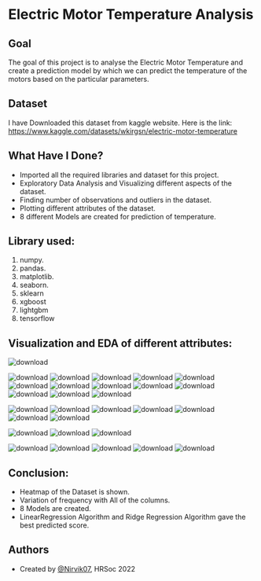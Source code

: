 
# Electric Motor Temperature Analysis


## Goal

The goal of this project is to analyse the Electric Motor Temperature and create a prediction model by which we can predict the temperature of the motors based on the particular parameters.
## Dataset
I have Downloaded this dataset from kaggle website. Here is the link: https://www.kaggle.com/datasets/wkirgsn/electric-motor-temperature

## What Have I Done?

- Imported all the required libraries and dataset for this project.
- Exploratory Data Analysis and Visualizing different aspects of the dataset.
- Finding number of observations and outliers in the dataset.
- Plotting different attributes of the dataset.
- 8 different Models are created for prediction of temperature.
## Library used:
1. numpy.
2. pandas.
3. matplotlib.
4. seaborn.
5. sklearn
6. xgboost
7. lightgbm
8. tensorflow
## Visualization and EDA of different attributes:

![download](https://user-images.githubusercontent.com/97960335/181936004-667a04ca-738a-46c4-a73b-61b03b9aac6f.png)

![download](https://user-images.githubusercontent.com/97960335/181936009-bd55cc3a-6fa8-4b14-9929-4953a0445bef.png)
![download](https://user-images.githubusercontent.com/97960335/181936014-04af0b3b-aedf-4591-946d-88400746b6ed.png)
![download](https://user-images.githubusercontent.com/97960335/181936017-f38e96b2-fbfe-4b6b-91c2-40102db9c71b.png)
![download](https://user-images.githubusercontent.com/97960335/181936020-6764247c-1a6b-4d31-aa21-398b93d42326.png)
![download](https://user-images.githubusercontent.com/97960335/181936024-6d67f016-3831-4a95-98e8-010cebacfeff.png)
![download](https://user-images.githubusercontent.com/97960335/181936027-fab00149-9dee-4c7f-a915-35830e74a468.png)
![download](https://user-images.githubusercontent.com/97960335/181936029-ba7df175-96f4-492a-bc55-52db74268eef.png)
![download](https://user-images.githubusercontent.com/97960335/181936032-cd8ab53d-e039-4298-bcd3-7b1c154a60c7.png)
![download](https://user-images.githubusercontent.com/97960335/181936033-5984671c-1504-43d0-a6b7-d0cbc1e63ccc.png)
![download](https://user-images.githubusercontent.com/97960335/181936034-c81f4e32-b8bc-4369-82e1-62f8e37654b9.png)
![download](https://user-images.githubusercontent.com/97960335/181936035-57d16a51-173b-4d7f-aba1-3ddf1db0a191.png)
![download](https://user-images.githubusercontent.com/97960335/181936036-77a2a222-0f80-4f70-b622-9512f3481625.png)
![download](https://user-images.githubusercontent.com/97960335/181936037-96c788d7-5448-48e0-bccf-7ab1a61c57db.png)

![download](https://user-images.githubusercontent.com/97960335/181936039-6578c352-1809-4402-90e6-be5379da0998.png)
![download](https://user-images.githubusercontent.com/97960335/181936041-dcf9c5dd-3db9-4f74-82d8-d2c810626e1c.png)
![download](https://user-images.githubusercontent.com/97960335/181936045-43046b6c-4f12-4eaa-af14-06c90ca6f4f5.png)
![download](https://user-images.githubusercontent.com/97960335/181936048-834f214e-05fb-4982-9169-d7eea4258eb6.png)
![download](https://user-images.githubusercontent.com/97960335/181936053-a1a8e3cd-761a-47e5-8538-7a294c22de00.png)
![download](https://user-images.githubusercontent.com/97960335/181936056-8771d6e3-d94a-496a-995a-a445d5d4a244.png)
![download](https://user-images.githubusercontent.com/97960335/181936061-7ec5253f-3904-407f-9ee6-14c97244bc6d.png)

![download](https://user-images.githubusercontent.com/97960335/181936064-ea59cc86-7c7e-4726-a174-4ade344ec97e.png)
![download](https://user-images.githubusercontent.com/97960335/181936070-30b6e2e1-17f5-4911-ad8d-8b169c7c1520.png)
![download](https://user-images.githubusercontent.com/97960335/181936072-5b347d62-d028-4bb9-a276-7eb03a89b4aa.png)

![download](https://user-images.githubusercontent.com/97960335/181936078-dd32e2f6-8fd5-43ca-a535-533ec5bc15e3.png)
![download](https://user-images.githubusercontent.com/97960335/181936082-358a0904-eb2a-489d-b795-bb60dc36aece.png)
![download](https://user-images.githubusercontent.com/97960335/181936088-22f0d9e5-6a7a-4007-beb1-054a2c913e63.png)
![download](https://user-images.githubusercontent.com/97960335/181936093-bee59592-5f3d-4ce2-8192-17151ae3927b.png)
![download](https://user-images.githubusercontent.com/97960335/181936098-aeca9c47-0180-40ef-bc17-974c4dfe5282.png)



## Conclusion:
- Heatmap of the Dataset is shown.
- Variation of frequency with All of the columns.
- 8 Models are created.
- LinearRegression Algorithm and Ridge Regression Algorithm gave the best predicted score.
## Authors

- Created by [@Nirvik07](https://github.com/Nirvik07), HRSoc 2022

